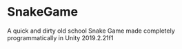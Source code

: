 # SnakeGame
A quick and dirty old school Snake Game made completely programmatically in Unity 2019.2.21f1

